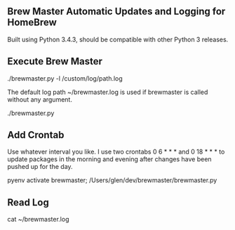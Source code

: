 Brew Master Automatic Updates and Logging for HomeBrew
-----------------------

Built using Python 3.4.3, should be compatible with other Python 3 releases.

## Execute Brew Master

./brewmaster.py -l /custom/log/path.log

The default log path ~/brewmaster.log is used if brewmaster is called without any argument.

./brewmaster.py

## Add Crontab 
Use whatever interval you like.  I use two crontabs 0 6 * * * and 0 18 * * * to update packages in the morning and evening after changes have been pushed up for the day.

pyenv activate brewmaster; /Users/glen/dev/brewmaster/brewmaster.py


## Read Log
cat ~/brewmaster.log
